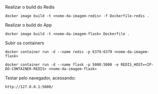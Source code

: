 Realizar o build do Redis

```docker image build -t <nome-da-imagem-redis> -f Dockerfile-redis .```


Realizar o build do App

```docker image build -t <nome-da-imagem-flask> Dockerfile .```


Subir os containers

```docker container run -d --name redis -p 6379:6379 <nome-da-imagem-flask>```

```docker container run -d --name flask -p 5000:5000 -e REDIS_HOST=<IP-DO-CONTAINER-REDIS> <nome-da-imagem-flask>```


Testar pelo navegador, acessando:

```http://127.0.0.1:5000/```
